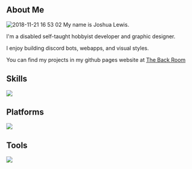 ## About Me
![2018-11-21 16 53 02][2018-11-21 16 53 02]
My name is Joshua Lewis.

I'm a disabled self-taught hobbyist developer and graphic designer.

I enjoy building discord bots, webapps, and visual styles.

You can find my projects in my github pages website at [The Back Room][TheBackRoom]

## Skills
[![][Skills]][Icons]

## Platforms
[![][Platforms]][Icons]

## Tools
[![][Tools]][Icons]

[Icons]: https://skillicons.dev
[Skills]: https://skillicons.dev/icons?i=cpp,c,cs,css,html,java,nodejs,discordjs,typescript,python,go,docker,bash,powershell,git&perline=5
[Platforms]: https://skillicons.dev/icons?i=windows,linux,debian,mint&perline=5
[Tools]: https://skillicons.dev/icons?i=vscode,idea,phpstorm&perline=5
[TheBackRoom]: https://the-back-room.github.io/
[2018-11-21 16 53 02]: https://github.com/user-attachments/assets/53e9f655-d046-4ef5-bae8-499eab583c29


<!--
**Darkwater409/Darkwater409** is a ✨ _special_ ✨ repository because its `README.md` (this file) appears on your GitHub profile.

Here are some ideas to get you started:

- 🔭 I’m currently working on ...
- 🌱 I’m currently learning ...
- 👯 I’m looking to collaborate on ...
- 🤔 I’m looking for help with ...
- 💬 Ask me about ...
- 📫 How to reach me: ...
- 😄 Pronouns: ...
- ⚡ Fun fact: ...
-->
